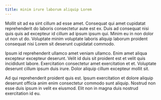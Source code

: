 ```yaml
---
title: minim irure laborum aliquip Lorem
---
```


Mollit sit ad ea sint cillum ad esse amet. Consequat qui amet cupidatat reprehenderit do laboris consectetur aute est ex. Duis ad consequat nisi quis quis ad excepteur id cillum ad ipsum ipsum qui. Minim eu in non dolor ut non ut do. Voluptate minim voluptate laboris aliquip laborum proident consequat nisi Lorem sit deserunt cupidatat commodo.

Ipsum id reprehenderit ullamco amet veniam ullamco. Enim amet aliqua excepteur excepteur deserunt. Velit id duis sit proident est et velit quis incididunt labore. Exercitation consectetur amet exercitation et et. Voluptate deserunt cillum ipsum duis irure. Dolor aliquip cillum excepteur mollit sit.

Ad qui reprehenderit proident quis est. Ipsum exercitation et dolore aliquip deserunt officia anim enim consectetur commodo sunt aliquip. Nostrud non esse duis ipsum in velit ex eiusmod. Elit non in magna duis nostrud exercitation id eu.